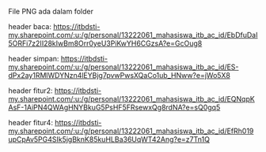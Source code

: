 File PNG ada dalam folder

header baca: https://itbdsti-my.sharepoint.com/:u:/g/personal/13222061_mahasiswa_itb_ac_id/EbDfuDaI5ORFi7z2II28kIwBm8Orr0yeU3PiKwYH6CGzsA?e=GcOug8

header simpan: https://itbdsti-my.sharepoint.com/:u:/g/personal/13222061_mahasiswa_itb_ac_id/ES-dPx2ay1RMlWDYNzn4lEYBjg7pvwPwsXQaCo1ub_HNww?e=jWo5X8

header fitur2: https://itbdsti-my.sharepoint.com/:u:/g/personal/13222061_mahasiswa_itb_ac_id/EQNqpKAsF-1AiPN4QWAgHNYBkuG5PsHF5FRsewxQg8rdNA?e=sQ0gq5

header fitur4: https://itbdsti-my.sharepoint.com/:u:/g/personal/13222061_mahasiswa_itb_ac_id/EfRh019upCpAv5PG4SIk5jgBknK85kuHLBa36UqWT42Ang?e=z7Tn1Q
